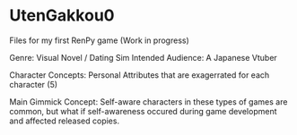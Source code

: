 # UtenGakkou0
Files for my first RenPy game (Work in progress)

Genre: Visual Novel / Dating Sim
Intended Audience: A Japanese Vtuber

Character Concepts: Personal Attributes that are exagerrated for each character (5)

Main Gimmick Concept:
Self-aware characters in these types of games are common, but what if self-awareness occured during game development and affected released copies.
